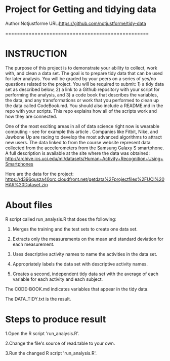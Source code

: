 Project for Getting and tidying data
=================================================
Author:Notjustforme
URL:https://github.com/notjustforme/tidy-data

=================================================
        
        
INSTRUCTION
=================================================
The purpose of this project is to demonstrate your ability to collect, work with, and clean a data set. The goal is to prepare tidy data that can be used for later analysis. You will be graded by your peers on a series of yes/no questions related to the project. You will be required to submit: 1) a tidy data set as described below, 2) a link to a Github repository with your script for performing the analysis, and 3) a code book that describes the variables, the data, and any transformations or work that you performed to clean up the data called CodeBook.md. You should also include a README.md in the repo with your scripts. This repo explains how all of the scripts work and how they are connected. 

One of the most exciting areas in all of data science right now is wearable computing - see for example this article . Companies like Fitbit, Nike, and Jawbone Up are racing to develop the most advanced algorithms to attract new users. The data linked to from the course website represent data collected from the accelerometers from the Samsung Galaxy S smartphone. A full description is available at the site where the data was obtained: 
        http://archive.ics.uci.edu/ml/datasets/Human+Activity+Recognition+Using+Smartphones

Here are the data for the project:
        https://d396qusza40orc.cloudfront.net/getdata%2Fprojectfiles%2FUCI%20HAR%20Dataset.zip



About files
===========================================================
R script called run_analysis.R that does the following:

1. Merges the training and the test sets to create one data set.

2. Extracts only the measurements on the mean and standard deviation for each measurement.

3. Uses descriptive activity names to name the activities in the data set.

4. Appropriately labels the data set with descriptive activity names.

5. Creates a second, independent tidy data set with the average of each variable for each activity and each subject.


The CODE-BOOK.md indicates variables that appear in the tidy data.

The DATA_TIDY.txt is the result.



Steps to produce result
============================================================
1.Open the R script 'run_analysis.R'.

2.Change the file's source of read.table to your own.

3.Run the changed R script 'run_analysis.R'.
